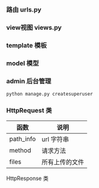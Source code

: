 ### 路由 urls.py

### view视图 views.py

### template 模板

### model 模型

### admin 后台管理

```
python manage.py createsuperuser
```



### HttpRequest 类

| 函数      | 说明           |
| --------- | -------------- |
| path_info | url 字符串     |
| method    | 请求方法       |
| files     | 所有上传的文件 |

HttpResponse 类